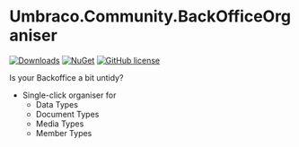 # Umbraco.Community.BackOfficeOrganiser

[![Downloads](https://img.shields.io/nuget/dt/Umbraco.Community.BackOfficeOrganiser?color=cc9900)](https://www.nuget.org/packages/Umbraco.Community.BackOfficeOrganiser/)
[![NuGet](https://img.shields.io/nuget/vpre/Umbraco.Community.BackOfficeOrganiser?color=0273B3)](https://www.nuget.org/packages/Umbraco.Community.BackOfficeOrganiser)
[![GitHub license](https://img.shields.io/github/license/jcdcdev/Umbraco.Community.BackOfficeOrganiser?color=8AB803)](https://github.com/jcdcdev/Umbraco.Community.BackOfficeOrganiser/blob/main/LICENSE)

Is your Backoffice a bit untidy?

- Single-click organiser for
    - Data Types
    - Document Types
    - Media Types
    - Member Types